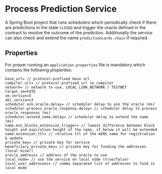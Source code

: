 # Process Prediction Service

A Spring Boot project that runs schedulers which periodically check
if there are predictions in the state `CLOSED` and trigger the oracle defined in the contract
to resolve the outcome of the prediction.
Additionally the service can also check and extend the name `predictioncards.chain` if required.

## Properties
For proper running an `application.properties` file is mandatory which contains the following properties:

```
base_url= // protocol-prefixed base url
compiler_url= // protocol-prefixed url to compiler
network= // network to use, LOCAL_LIMA_NETWORK / TESTNET
target_vm=FATE
vm_version=5
abi_version=3
scheduler.ask_oracle.delay= // scheduler delay to ask the oracle (ms)
scheduler.process_oracle_response.delay= // scheduler delay to process oracle responses (ms)
scheduler.extend_name.delay= // scheduler delay to extend the name (ms)
name.min_blocks_extension_trigger= // lowest difference between block height and expiration height of the name, if below it will be extended
name.extension_ttl= // relative ttl of the AENS name for registration & update
private_key= // private key for service
beneficiary_private_key= // private key for funding the addresses (local miner)
oracle_address= // address of the oracle to use
local_node= // use the service on local node (true/false)
local_user_addresses= // comma separated list of addresses to fund in local mode
```
